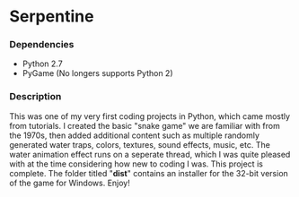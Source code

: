 <h1>Serpentine</h1>
<h3>Dependencies</h3>
<ul><li>Python 2.7</li>
<li>PyGame (No longers supports Python 2)</li></ul>
<h3>Description</h3>
<p> This was one of my very first coding projects in Python, which came mostly from tutorials. I 
created the basic "snake game" we are familiar with from the 1970s, then added additional content such as
multiple randomly generated water traps, colors, textures, sound effects, music, etc. The water
animation effect runs on a seperate thread, which I was quite pleased with at the time considering
  how new to coding I was. This project is complete. The folder titled "<b>dist</b>" contains an 
installer for the 32-bit version of the game for Windows. Enjoy! </p>
